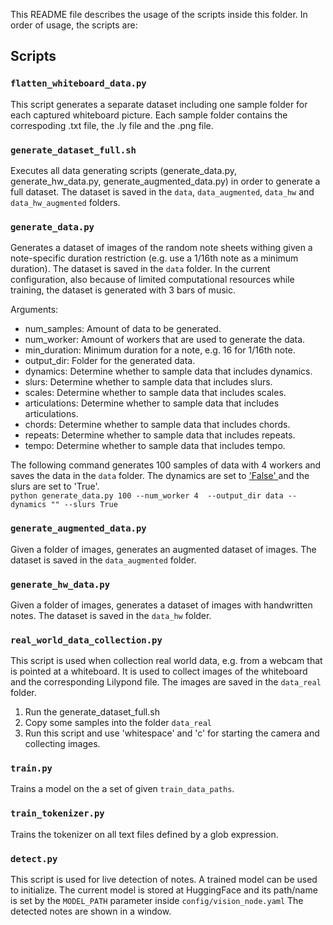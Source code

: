[comment]: <> (A README file that describes the script inside this folder.)

This README file describes the usage of the scripts inside this folder. In order of usage, the scripts are:

## Scripts

### `flatten_whiteboard_data.py`
This script generates a separate dataset including one sample folder for each captured whiteboard picture. Each sample folder contains the correspoding .txt file, the .ly file and the .png file.

### `generate_dataset_full.sh`
Executes all data generating scripts (generate_data.py, generate_hw_data.py, generate_augmented_data.py) in order to generate a full dataset. The dataset is saved in the `data`, `data_augmented`, `data_hw` and `data_hw_augmented` folders.

### `generate_data.py`
Generates a dataset of images of the random note sheets withing given a note-specific duration restriction (e.g. use a 1/16th note as a minimum duration). The dataset is saved in the `data` folder. In the current configuration, also because of limited computational resources while training, the dataset is generated with 3 bars of music. 

Arguments:
  -  num_samples: Amount of data to be generated.
  -  num_worker: Amount of workers that are used to generate the data.
  -  min_duration: Minimum duration for a note, e.g. 16 for 1/16th note.
  -  output_dir: Folder for the generated data.
  -  dynamics: Determine whether to sample data that includes dynamics.
  -  slurs: Determine whether to sample data that includes slurs.
  -  scales: Determine whether to sample data that includes scales.
  -  articulations: Determine whether to sample data that includes articulations.
  -  chords: Determine whether to sample data that includes chords.
  -  repeats: Determine whether to sample data that includes repeats.
  -  tempo: Determine whether to sample data that includes tempo.

The following command generates 100 samples of data with 4 workers and saves the data in the `data` folder. The dynamics are set to ['False' ](https://stackoverflow.com/a/44561739) and the slurs are set to 'True'. <br>
    `python generate_data.py 100 --num_worker 4  --output_dir data --dynamics "" --slurs True`


### `generate_augmented_data.py`
Given a folder of images, generates an augmented dataset of images. The dataset is saved in the `data_augmented` folder.


### `generate_hw_data.py`
Given a folder of images, generates a dataset of images with handwritten notes. The dataset is saved in the `data_hw` folder.

### `real_world_data_collection.py`
This script is used when collection real world data, e.g. from a webcam that is pointed at a whiteboard. It is used to collect images of the whiteboard and the corresponding Lilypond file. The images are saved in the `data_real` folder.

1. Run the generate_dataset_full.sh
2. Copy some samples into the folder `data_real`
3. Run this script and use 'whitespace' and 'c' for starting the camera and collecting images.

### `train.py`
Trains a model on the a set of given `train_data_paths`.

### `train_tokenizer.py`
Trains the tokenizer on all text files defined by a glob expression.

### `detect.py`
This script is used for live detection of notes. A trained model can be used to initialize. The current model is stored at HuggingFace and its path/name is set by the `MODEL_PATH` parameter inside `config/vision_node.yaml` The detected notes are shown in a window.